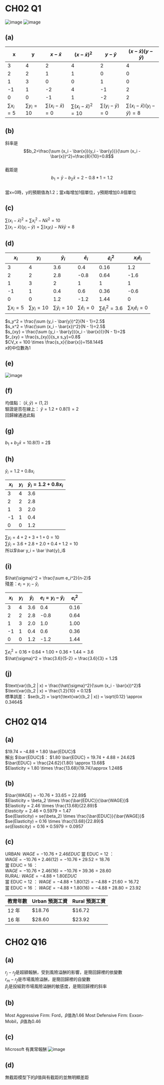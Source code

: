 # CH02 Q1

![image](https://github.com/user-attachments/assets/e663db33-e74d-435f-92f2-e3ddb81b04f4)
![image](https://github.com/user-attachments/assets/896a566b-ec58-4b5d-899a-28a318f45e48)

## (a)
| x   | y   | $x - \bar{x}$ | $(x - \bar{x})^2$ | $y - \bar{y}$ | $(x - \bar{x})(y - \bar{y})$ |
|-----|-----|-------------|-----------------|-------------|----------------------------|
| 3   | 4   |      2      |       4         |      2      |           4                |
| 2   | 2   |      1      |       1         |      0      |           0                |
| 1   | 3   |      0      |       0         |      1      |           0                |
| -1  | 1   |     -2      |       4         |      -1     |           2                |
| 0   | 0   |     -1      |       1         |      -2     |           2                |
| $\sum x_i=5$ | $\sum y_i=10$ | $\sum(x_i - \bar{x})=0$ | $\sum(x_i - \bar{x})^2=10$ | $\sum(y_i - \bar{y})=0$ | $\sum(x_i - \bar{x})(y_i - \bar{y})=8$ |

## (b)

斜率是 $$b_2=\frac{\sum (x_i - \bar{x})(y_i - \bar{y})}{\sum (x_i - \bar{x})^2}=\frac{8}{10}=0.8$$  
截距是 $$b_1=\bar{y}-b_2\bar{x}=2-0.8*1=1.2$$  
當x=0時，y的預期值為1.2；當x每增加1個單位，y預期增加0.8個單位  

## (c)

$\sum (x_i - \bar{x})^2=\sum{x_i}^2-N\bar{x}^2=10$   
$\sum (x_i - \bar{x})(y_i - \bar{y})=\sum(x_i y_i)-N\bar{x}\bar{y}=8$   

## (d)

| $x_i$   | $y_i$   | $\hat{y}_i$ | $\hat{e}_i$ | $\hat{e}_i^2$ | $x_i \hat{e}_i$ |
|-----|-----|-------------|-----------------|-------------|----------------------------|
| 3   | 4   |     3.6      |      0.4        |      0.16    |           1.2               |
| 2   | 2   |     2.8      |       -0.8      |       0.64   |           -1.6              |
| 1   | 3   |      2       |        1        |      1       |           1                 |
| -1  | 1   |      0.4     |        0.6      |      0.36    |           -0.6              |
| 0   | 0   |      1.2     |       -1.2      |      1.44    |           0                 |
| $\sum{x}_i=5$ | $\sum{y}_i=10$ | $\sum\hat{y}_i=10$ | $\sum\hat{e}_i=0$ | $\sum\hat{e}_i^2=3.6$ | $\sum{x}_i \hat{e}_i=0$ |

$s_y^2 = \frac{\sum (y_i - \bar{y})^2}{N - 1}=2.5$  
$s_x^2 = \frac{\sum (x_i - \bar{x})^2}{N - 1}=2.5$  
$s_{xy} = \frac{\sum (y_i - \bar{y})(x_i - \bar{x})}{N - 1}=2$   
$r_{xy} = \frac{s_{xy}}{s_x s_y}=0.8$  
$CV_x = 100 \times \frac{s_x}{\bar{x}}=158.144$  
$x$的中位數為1  

## (e)

![image](https://github.com/user-attachments/assets/3f257ce5-f434-454d-8864-b04acfb10d9d)   

## (f)

均值點： $(\bar{x}, \bar{y}) = (1, 2)$  
驗證是否在線上： $\hat{y} = 1.2 + 0.8(1) = 2$  
回歸線通過此點 

## (g)

$b_1 + b_2 \bar{x} = 1$0.8(1) = 2$

## (h)

$\hat{y}_i = 1.2 + 0.8x_i$

| $x_i$ | $y_i$ | $\hat{y}_i = 1.2 + 0.8x_i$ |
|----------|----------|--------------------|
| 3        | 4        | 3.6                |
| 2        | 2        | 2.8                |
| 1        | 3        | 2.0                |
| -1       | 1        | 0.4                |
| 0        | 0        | 1.2                |

$\sum y_i = 4 + 2 + 3 + 1 + 0 = 10$  
$\sum \hat{y}_i = 3.6 + 2.8 + 2.0 + 0.4 + 1.2 = 10$  
所以$\bar y_i = \bar \hat{y}_i$

## (i)

$\hat{\sigma}^2 = \frac{\sum e_i^2}{n-2}$  
殘差：$e_i = y_i - \hat{y}_i$  

|  $x_i$ | $y_i$ | $\hat{y}_i$ | $e_i = y_i - \hat{y}_i$ |  $e_i^2$ |
|----------|----------|----------------|----------------|----------|
| 3        | 4        | 3.6            | 0.4            | 0.16     |
| 2        | 2        | 2.8            | -0.8           | 0.64     |
| 1        | 3        | 2.0            | 1.0            | 1.00     |
| -1       | 1        | 0.4            | 0.6            | 0.36     |
| 0        | 0        | 1.2            | -1.2           | 1.44     |

$\sum e_i^2 = 0.16 + 0.64 + 1.00 + 0.36 + 1.44 = 3.6$  
$\hat{\sigma}^2 = \frac{3.6}{5-2} = \frac{3.6}{3} = 1.2$  

## (j)

$\text{var}(b_2 | x) = \frac{\hat{\sigma}^2}{\sum (x_i - \bar{x})^2}$  
$\text{var}(b_2 | x) = \frac{1.2}{10} = 0.12$  
標準誤差：
$se(b_2) = \sqrt{\text{var}(b_2 | x)} = \sqrt{0.12} \approx 0.3464$  

# CH02 Q14

## (a)

$19.74 = -4.88 + 1.80 \bar{EDUC}$  
解出 $\bar{EDUC}$：
$1.80 \bar{EDUC} = 19.74 + 4.88 = 24.62$  
$\bar{EDUC} = \frac{24.62}{1.80} \approx 13.68$  
$Elasticity = 1.80 \times \frac{13.68}{19.74}\approx 1.248$

## (b)

$\bar{WAGE} = -10.76 + 33.65 = 22.89$  
$Elasticity = \beta_2 \times \frac{\bar{EDUC}}{\bar{WAGE}}$  
$Elasticity = 2.46 \times \frac{13.68}{22.89}$  
$Elasticity = 2.46 \times 0.5979 = 1.47$  
$se(Elasticity) = se(\beta_2) \times \frac{\bar{EDUC}}{\bar{WAGE}}$  
$se(Elasticity) = 0.16 \times \frac{13.68}{22.89}$  
$se(Elasticity) = 0.16 \times 0.5979 = 0.0957$  

## (c)

URBAN: $WAGE = -10.76 + 2.46 EDUC$
當 EDUC = 12 ：  
$WAGE = -10.76 + 2.46(12) = -10.76 + 29.52 = 18.76$   
當 EDUC = 16 ：  
$WAGE = -10.76 + 2.46(16) = -10.76 + 39.36 = 28.60$  
RURAL: $WAGE = -4.88 + 1.80 EDUC$  
當 EDUC = 12 ：
$WAGE = -4.88 + 1.80(12) = -4.88 + 21.60 = 16.72$  
當 EDUC = 16 ：
$WAGE = -4.88 + 1.80(16) = -4.88 + 28.80 = 23.92$  

| 教育年數 | Urban 預測工資 | Rural 預測工資 |
|----------|--------------|--------------|
| 12 年    | $18.76      | $16.72      |
| 16 年    | $28.60      | $23.92      |

# CH02 Q16

## (a)

$r_j-r_f$是超額報酬，受到風險溢酬的影響，是簡回歸裡的依變數  
$r_m-r_f$是市場風險溢酬，是簡回歸裡的自變數  
$\beta_j$是投組對市場風險溢酬的敏感度，是簡回歸裡的斜率  

## (b)

Most Aggressive Firm: Ford，$\beta$值為1.66
Most Defensive Firm: Exxon-Mobil，$\beta$值為0.46

## (c)

Microsoft 有異常報酬
![image](https://github.com/user-attachments/assets/32cf18b1-aba0-4109-b6fc-4597a4d3a084)

## (d)

無截距模型下的$\beta$值與有截距的並無明顯差距






